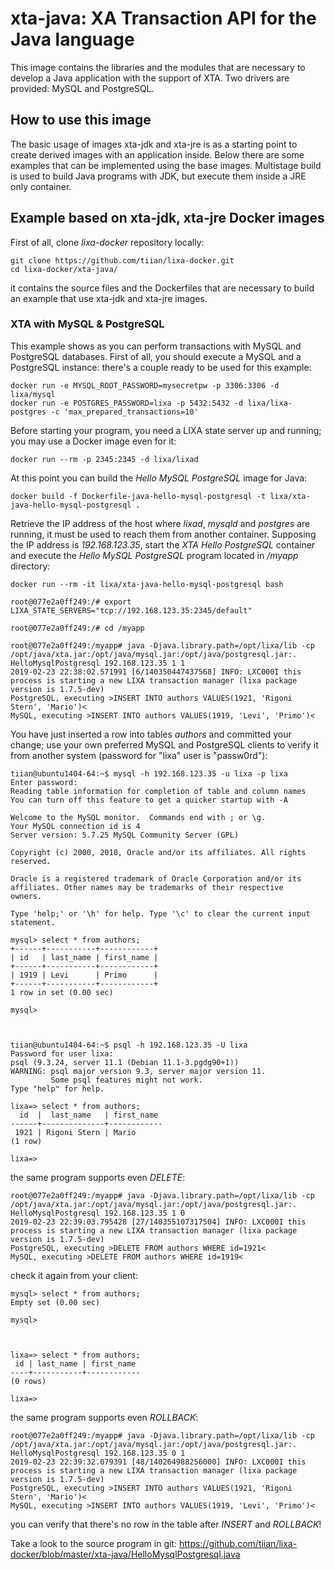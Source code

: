 # xta-java: XA Transaction API for the Java language

This image contains the libraries and the modules that are necessary to
develop a Java application with the support of XTA. Two drivers are provided:
MySQL and PostgreSQL.

## How to use this image

The basic usage of images xta-jdk and xta-jre is as a starting point to create
derived images with an application inside. Below there are some examples that
can be implemented using the base images. Multistage build is used to build
Java programs with JDK, but execute them inside a JRE only container.

## Example based on xta-jdk, xta-jre Docker images

First of all, clone *lixa-docker* repository locally:

```
git clone https://github.com/tiian/lixa-docker.git
cd lixa-docker/xta-java/
```

it contains the source files and the Dockerfiles that are necessary to build
an example that use xta-jdk and xta-jre images.

### XTA with MySQL & PostgreSQL

This example shows as you can perform transactions with MySQL and PostgreSQL
databases.
First of all, you should execute a MySQL and a PostgreSQL instance: there's a 
couple ready to be used for this example:

```
docker run -e MYSQL_ROOT_PASSWORD=mysecretpw -p 3306:3306 -d lixa/mysql
docker run -e POSTGRES_PASSWORD=lixa -p 5432:5432 -d lixa/lixa-postgres -c 'max_prepared_transactions=10'
```

Before starting your program, you need a LIXA state server up and running; you may use a Docker image even for it:

```
docker run --rm -p 2345:2345 -d lixa/lixad
```

At this point you can build the *Hello MySQL PostgreSQL* image for Java: 

```
docker build -f Dockerfile-java-hello-mysql-postgresql -t lixa/xta-java-hello-mysql-postgresql .
```

Retrieve the IP address of the host where *lixad*, *mysqld*  and *postgres* are
running, it must be used to reach them from another container. Supposing the IP
address is *192.168.123.35*, start the *XTA Hello PostgreSQL* container and
execute the *Hello MySQL PostgreSQL* program located in */myapp* directory:

```
docker run --rm -it lixa/xta-java-hello-mysql-postgresql bash

root@077e2a0ff249:/# export LIXA_STATE_SERVERS="tcp://192.168.123.35:2345/default"

root@077e2a0ff249:/# cd /myapp

root@077e2a0ff249:/myapp# java -Djava.library.path=/opt/lixa/lib -cp /opt/java/xta.jar:/opt/java/mysql.jar:/opt/java/postgresql.jar:. HelloMysqlPostgresql 192.168.123.35 1 1
2019-02-23 22:38:02.571991 [6/140350447437568] INFO: LXC000I this process is starting a new LIXA transaction manager (lixa package version is 1.7.5-dev)
PostgreSQL, executing >INSERT INTO authors VALUES(1921, 'Rigoni Stern', 'Mario')<
MySQL, executing >INSERT INTO authors VALUES(1919, 'Levi', 'Primo')<
```

You have just inserted a row into tables *authors* and committed your change;
use your own preferred MySQL and PostgreSQL clients to verify it from another
system (password for "lixa" user is "passw0rd"):

```
tiian@ubuntu1404-64:~$ mysql -h 192.168.123.35 -u lixa -p lixa
Enter password: 
Reading table information for completion of table and column names
You can turn off this feature to get a quicker startup with -A

Welcome to the MySQL monitor.  Commands end with ; or \g.
Your MySQL connection id is 4
Server version: 5.7.25 MySQL Community Server (GPL)

Copyright (c) 2000, 2018, Oracle and/or its affiliates. All rights reserved.

Oracle is a registered trademark of Oracle Corporation and/or its
affiliates. Other names may be trademarks of their respective
owners.

Type 'help;' or '\h' for help. Type '\c' to clear the current input statement.

mysql> select * from authors;
+------+-----------+------------+
| id   | last_name | first_name |
+------+-----------+------------+
| 1919 | Levi      | Primo      |
+------+-----------+------------+
1 row in set (0.00 sec)

mysql> 



tiian@ubuntu1404-64:~$ psql -h 192.168.123.35 -U lixa
Password for user lixa: 
psql (9.3.24, server 11.1 (Debian 11.1-3.pgdg90+1))
WARNING: psql major version 9.3, server major version 11.
         Some psql features might not work.
Type "help" for help.

lixa=> select * from authors;
  id  |  last_name   | first_name 
------+--------------+------------
 1921 | Rigoni Stern | Mario
(1 row)

lixa=> 
```

the same program supports even *DELETE*:

```
root@077e2a0ff249:/myapp# java -Djava.library.path=/opt/lixa/lib -cp /opt/java/xta.jar:/opt/java/mysql.jar:/opt/java/postgresql.jar:. HelloMysqlPostgresql 192.168.123.35 1 0
2019-02-23 22:39:03.795428 [27/140355107317504] INFO: LXC000I this process is starting a new LIXA transaction manager (lixa package version is 1.7.5-dev)
PostgreSQL, executing >DELETE FROM authors WHERE id=1921<
MySQL, executing >DELETE FROM authors WHERE id=1919<
```

check it again from your client:
```
mysql> select * from authors;
Empty set (0.00 sec)

mysql> 



lixa=> select * from authors;
 id | last_name | first_name 
----+-----------+------------
(0 rows)

lixa=> 
```

the same program supports even *ROLLBACK*:

```
root@077e2a0ff249:/myapp# java -Djava.library.path=/opt/lixa/lib -cp /opt/java/xta.jar:/opt/java/mysql.jar:/opt/java/postgresql.jar:. HelloMysqlPostgresql 192.168.123.35 0 1
2019-02-23 22:39:32.079391 [48/140264988256000] INFO: LXC000I this process is starting a new LIXA transaction manager (lixa package version is 1.7.5-dev)
PostgreSQL, executing >INSERT INTO authors VALUES(1921, 'Rigoni Stern', 'Mario')<
MySQL, executing >INSERT INTO authors VALUES(1919, 'Levi', 'Primo')<
```

you can verify that there's no row in the table after *INSERT* and 
*ROLLBACK*!

Take a look to the source program in git: https://github.com/tiian/lixa-docker/blob/master/xta-java/HelloMysqlPostgresql.java

